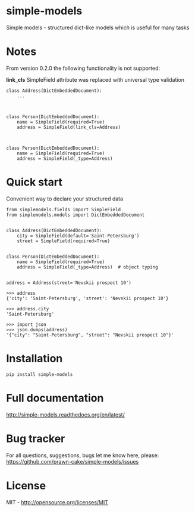 simple-models
=============
Simple models - structured dict-like models which is useful for many tasks

Notes
======
From version 0.2.0 the following functionality is not supported:

 **link_cls** SimpleField attribute was replaced with universal type validation


    class Address(DictEmbeddedDocument):
        ...



    class Person(DictEmbeddedDocument):
        name = SimpleField(required=True)
        address = SimpleField(link_cls=Address)



    class Person(DictEmbeddedDocument):
        name = SimpleField(required=True)
        address = SimpleField(_type=Address)

Quick start
===========

Convenient way to declare your structured data

    from simplemodels.fields import SimpleField
    from simplemodels.models import DictEmbeddedDocument


    class Address(DictEmbeddedDocument):
        city = SimpleField(default='Saint-Petersburg')
        street = SimpleField(required=True)


    class Person(DictEmbeddedDocument):
        name = SimpleField(required=True)
        address = SimpleField(_type=Address)  # object typing


    address = Address(street='Nevskii prospect 10')

    >>> address
    {'city': 'Saint-Petersburg', 'street': 'Nevskii prospect 10'}

    >>> address.city
    'Saint-Petersburg'

    >>> import json
    >>> json.dumps(address)
    '{"city": "Saint-Petersburg", "street": "Nevskii prospect 10"}'



Installation
============

    pip install simple-models


Full documentation
==================

http://simple-models.readthedocs.org/en/latest/


Bug tracker
===========

For all questions, suggestions, bugs let me know here, please: https://github.com/prawn-cake/simple-models/issues


License
=======

MIT - http://opensource.org/licenses/MIT
